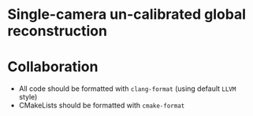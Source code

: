 # Single-camera un-calibrated global reconstruction

# Collaboration

* All code should be formatted with `clang-format` (using default `LLVM` style)
* CMakeLists should be formatted with `cmake-format`

